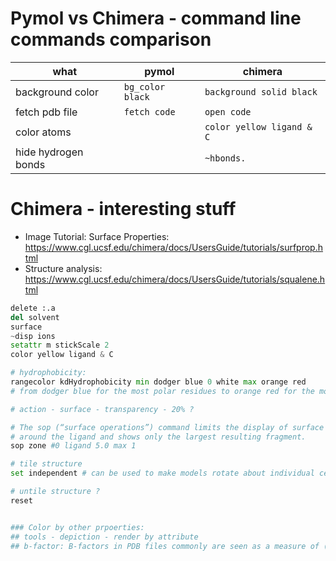 # Pymol vs Chimera - command line commands comparison

| what| pymol | chimera |
|-------|-------|---------|
| background color | `bg_color black` | `background solid black` |
| fetch pdb file | `fetch code` | `open code` |
| color atoms | | `color yellow ligand & C` |
| hide hydrogen bonds | | `~hbonds.` |


# Chimera - interesting stuff

- Image Tutorial: Surface Properties: https://www.cgl.ucsf.edu/chimera/docs/UsersGuide/tutorials/surfprop.html
- Structure analysis: https://www.cgl.ucsf.edu/chimera/docs/UsersGuide/tutorials/squalene.html

```python
delete :.a
del solvent
surface
~disp ions
setattr m stickScale 2
color yellow ligand & C 

# hydrophobicity:
rangecolor kdHydrophobicity min dodger blue 0 white max orange red
# from dodger blue for the most polar residues to orange red for the most hydrophobic, with white in between

# action - surface - transparency - 20% ?

# The sop (“surface operations”) command limits the display of surface #0 to a 5.0-Å zone
# around the ligand and shows only the largest resulting fragment.
sop zone #0 ligand 5.0 max 1

# tile structure
set independent # can be used to make models rotate about individual centers

# untile structure ?
reset


### Color by other prpoerties:
## tools - depiction - render by attribute
## b-factor: B-factors in PDB files commonly are seen as a measure of (local) mobility in the (macro)molecule. 


```


